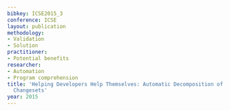 ```yaml
---
bibkey: ICSE2015_3
conference: ICSE
layout: publication
methodology:
- Validation
- Solution
practitioner:
- Potential benefits
researcher:
- Automation
- Program comprehension
title: 'Helping Developers Help Themselves: Automatic Decomposition of Code Review
  Changesets'
year: 2015
---
```

